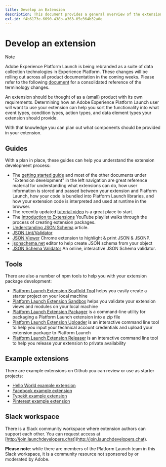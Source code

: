 ```yaml
---
title: Develop an Extension
description: This document provides a general overview of the extension development process, with links to further documentation for more detailed processes.
exl-id: f4b6173e-6690-438b-a363-05e364b32a0e
---
```

# Develop an extension

>[!NOTE]
>
>Adobe Experience Platform Launch is being rebranded as a suite of data collection technologies in Experience Platform. These changes will be rolling out across all product documentation in the coming weeks. Please refer to the following [document](../../launch-term-updates.md) for a consolidated reference of the terminology changes.

An extension should be thought of as a (small) product with its own requirements. Determining how an Adobe Experience Platform Launch user will want to use your extension can help you sort the functionality into what event types, condition types, action types, and data element types your extension should provide.

With that knowledge you can plan out what components should be provided in your extension.

## Guides

With a plan in place, these guides can help you understand the extension development process:

* The [getting started guide](../getting-started.md) and most of the other documents under "Extension development" in the left navigation are great reference material for understanding what extensions can do, how user information is stored and passed between your extension and Platform Launch, how your code is bundled into Platform Launch libraries, and how your extension code is interpreted and used at runtime in the browser.
* The recently updated [tutorial video](https://youtu.be/rxjtC9o4rl0) is a great place to start.
* The [Introduction to Extensions](https://www.youtube.com/playlist?list=PLOdw8u2F8CIgynzKrPEwCPuDxzHW1WP5m) YouTube playlist walks through the process of creating extension packages.
* [Understanding JSON Schema](https://spacetelescope.github.io/understanding-json-schema/index.html#) article.
* [JSON Lint/Validator](http://jsonlint.com/)
* [JSON Viewer](https://chrome.google.com/webstore/detail/json-viewer/gbmdgpbipfallnflgajpaliibnhdgobh) Chrome extension to highlight & print JSON & JSONP.
* [jsonschema.net](https://jsonschema.net/#/editor) editor to help create JSON schema from your object
* [JSON Schema Validator](http://www.jsonschemavalidator.net/) An online, interactive JSON Schema validator.

## Tools

There are also a number of npm tools to help you with your extension package development:

* [Platform Launch Extension Scaffold Tool](https://www.npmjs.com/package/@adobe/reactor-scaffold) helps you easily create a starter project on your local machine
* [Platform Launch Extension Sandbox](https://www.npmjs.com/package/@adobe/reactor-sandbox) helps you validate your extension views and modules on your local machine
* [Platform Launch Extension Packager](https://www.npmjs.com/package/@adobe/reactor-packager) is a command-line utility for packaging a Platform Launch extension into a zip file
* [Platform Launch Extension Uploader](https://www.npmjs.com/package/@adobe/reactor-uploader) is an interactive command line tool to help you input your technical account credentials and upload your extension package to Platform Launch
* [Platform Launch Extension Releaser](https://www.npmjs.com/package/@adobe/reactor-releaser) is an interactive command line tool to help you release your extension to private availability

## Example extensions

There are example extensions on Github you can review or use as starter projects:

* [Hello World example extension](https://github.com/adobe/reactor-helloworld-extension)
* [Facebook example extension](https://github.com/Adobe-Marketing-Cloud-Activation/extension-facebookpixel)
* [Typekit example extension](https://github.com/jeffchasin/extension-typekit)
* [Pinterest example extension](https://github.com/jeffchasin/extension-pinterest)

## Slack workspace

There is a Slack community workspace where extension authors can support each other. You can request access at [http://join.launchdevelopers.chat](http://join.launchdevelopers.chat).

**Please note**: while there are members of the Platform Launch team in this Slack workspace, it is a community resource not sponsored by or moderated by Adobe.
